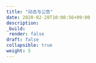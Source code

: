 ```yaml
---
title: "动态与公告"
date: 2020-02-28T10:08:56+09:00
description:
_build:
 render: false 
draft: false
collapsible: true
weight: 5
---
```


